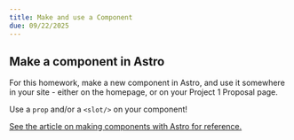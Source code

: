 ```yaml
---
title: Make and use a Component
due: 09/22/2025
---
```


## Make a component in Astro

For this homework, make a new component in Astro, and use it somewhere in your site - either on the homepage, or on your Project 1 Proposal page.

Use a `prop` and/or a `<slot/>` on your component!

[See the article on making components with Astro for reference.](/resources/making-components-with-astro)
